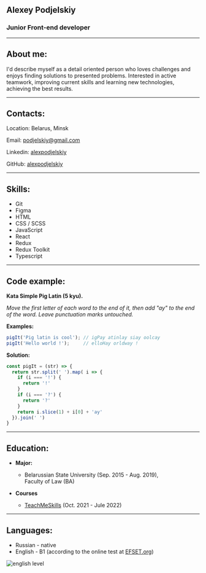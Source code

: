 ## Alexey Podjelskiy
### Junior Front-end developer

---

## About me:

I'd describe myself as a detail oriented person who loves challenges and enjoys finding solutions to presented problems. Interested in active teamwork, improving current skills and learning new technologies, achieving the best results.

---

## Contacts:

Location: Belarus, Minsk

Email: podjelskiy@gmail.com

Linkedin: [alexpodjelskiy](https://linkedin.com/in/alexpodjelskiy)

GitHub: [alexpodjelskiy](https://github.com/alexpodjelskiy)

---

## Skills:

- Git
- Figma
- HTML
- CSS / SCSS
- JavaScript
- React
- Redux
- Redux Toolkit
- Typescript

---

## Code example:

**Kata Simple Pig Latin (5 kyu).**  

*Move the first letter of each word to the end of it, then add "ay" to the end of the word. Leave punctuation marks untouched.*

**Examples:**

```javascript
pigIt('Pig latin is cool'); // igPay atinlay siay oolcay
pigIt('Hello world !');     // elloHay orldway !
```

**Solution:**

```javascript
const pigIt = (str) => {
  return str.split(' ').map( i => {
    if (i === '!') {
      return '!'
    }
    if (i === '?') {
      return '?'
    }
    return i.slice(1) + i[0] + 'ay'
  }).join(' ')
}
```
---

## Education:

* __Major:__

  * Belarussian State University (Sep. 2015 - Aug. 2019),  
  Faculty of Law (BA)
* __Courses__
  * [TeachMeSkills](https://teachmeskills.by/) (Oct. 2021 - Jule 2022) 

---

## Languages:

- Russian - native
- English - B1 (according to the online test at [EFSET.org](https://efset.org))

![english level](/rsschool-cv/efset.jpg)




